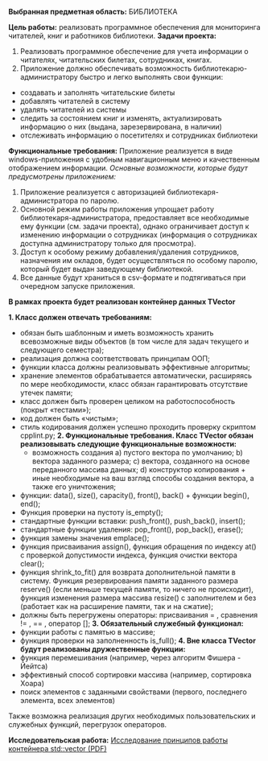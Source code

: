 **Выбранная предметная область:** БИБЛИОТЕКА

**Цель работы:** реализовать программное обеспечения для мониторинга читателей, книг и работников библиотеки.
**Задачи проекта:**
1.	Реализовать программное обеспечение для учета информации о читателях, читательских билетах, сотрудниках, книгах.
2.	Приложение должно обеспечивать возможность библиотекарю-администратору быстро и легко выполнять свои функции:
-	создавать и заполнять читательские билеты
-	добавлять читателей в систему
-	удалять читателей из системы
-	следить за состоянием книг и изменять, актуализировать информацию о них (выдана, зарезервирована, в наличии)
-	отслеживать информацию о посетителях и сотрудниках библиотеки
  
**Функциональные требования:**
Приложение реализуется в виде windows-приложения с удобным навигационным меню и качественным отображением информации.
*Основные возможности, которые будут предусмотрены приложением:*
1.	Приложение реализуется с авторизацией  библиотекаря-администратора по паролю.
2.	Основной режим работы приложения упрощает работу библиотекаря-администратора, предоставляет все необходимые ему функции (см. задачи проекта), однако ограничивает доступ к изменению информации о сотрудниках (информация о сотрудниках доступна администратору только для просмотра). 
3.	Доступ к особому режиму добавления/удаления сотрудников, назначения им окладов, будет осуществляться по особому паролю, который будет выдан заведующему библиотекой.
4.	Все данные будут храниться в csv-формате и подтягиваться при очередном запуске приложения.
   
**В рамках проекта будет реализован контейнер данных TVector**

**1. Класс должен отвечать требованиям:**
  - обязан быть шаблонным и иметь возможность хранить
 всевозможные виды объектов (в том числе для задач текущего и
 следующего семестра);
   - реализация должна соответствовать принципам ООП;
   - функции класса должны реализовывать эффективные алгоритмы;
   - хранение элементов обрабатывается автоматически, расширяясь по мере
 необходимости, класс обязан гарантировать отсутствие утечек
 памяти;
  - класс должен быть проверен целиком
 на работоспособность (покрыт «тестами»);
  - код должен быть «чистым»;
  - стиль кодирования должен успешно
 проходить проверку скриптом cpplint.py;
**2. Функциональные требования. Класс TVector обязан реализовывать следующие функциональные возможности:**
    - возможность создания
 a) пустого вектора по умолчанию;
 b) вектора заданного размера;
 c) вектора, созданного на основе переданного массива данных;
 d) конструктор копирования + иные необходимые на ваш взгляд способы создания вектора,
 а также его уничтожения;
  - функции: data(), size(), capacity(), front(), back() + функции begin(), end();
  - Функция проверки на пустоту is_empty();
  - стандартные функции вставки: push_front(), push_back(), insert();
  - стандартные функции удаления: pop_front(), pop_back(), erase();
  - функция замены значения emplace();
  - функция присваивания assign(), функция обращения по индексу at() с проверкой допустимости индекса,
 функция очистки вектора clear();
  - функция shrink_to_fit() для возврата дополнительной памяти в систему. Функция резервирования памяти
 заданного размера reserve() (если меньше текущей памяти, то ничего не происходит), функция изменения размера
 массива resize() с заполнителем и без (работает как на расширение памяти, так и на сжатие);
  - должны быть перегружены операторы: присваивания = , сравнения != , == , оператор [];
**3.  Обязательный служебный функционал:**
   - функции работы с памятью в массиве;
   - функция проверки на заполненность is_full();
**4. Вне класса TVector будут реализованы дружественные функции:**
  - функция перемешивания (например, через алгоритм Фишера - Йейтса)
  - эффективный способ сортировки массива (например, сортировка Хоара)
  - поиск элементов с заданными свойствами (первого, последнего элемента, всех элементов)

Также возможна реализация других необходимых пользовательских и служебных функций, перегрузок операторов.

**Исследовательская работа:**
[Исследование принципов работы контейнера std::vector (PDF)](source/STL_vector.pdf)

